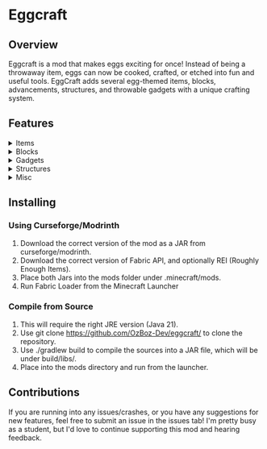 
# Eggcraft

## Overview

Eggcraft is a mod that makes eggs exciting for once! Instead of being a throwaway item, eggs can now be cooked, crafted, or etched into fun and useful tools. EggCraft adds several egg-themed items, blocks, advancements, structures, and throwable gadgets with a unique crafting system.

## Features
<details>
<summary>Items</summary>
  
### Items
  
- Fried Egg: A good food source, cook an egg over a campfire to craft.
  
- Burnt Egg: Cook an egg in a furnace (I mean, would you microwave an egg IRL?). Applies the Smelly effect.
  - Smelly: Causes all nearby entities to rapidly flee from the player.

- Special Syringe: Extract Strange Serum from a Mysterious Egg by holding right click.
  
- Eggshell: Crafting material, can be placed on the ground to create a hazard, which does damage (attributed to the nearest player) that also scales off the number of eggshells on the block (up to 9). Designed for mob farms, and can be replenished by dispensers.
  
- Eggshell Armor: Can completely absorb one hit of damage before breaking. Utilizes a mixin to cancel the damage function when an entity wears it.
  
- Eggs In A Basket: Comes in many variants, requiring different gadget eggs to craft. Gives various status effects when held in your off hand at the cost of durability every second, including an all new Reach effect. Right click to briefly amplify the granted effect.
  - Reach: Extends player block and entity interaction range, further with higher levels.
  
- Templates: Used in the Etching Station to craft powerful gadget eggs. Can only craft a certain amount of eggs.
</details>

<details>
<summary>Blocks</summary>

### Blocks:

- Eggshell Bricks: A building block crafted with eggshells, comes in stair, slab, and wall variants.

- Giant Egg: Cook a Raw Giant Egg over a campfire to gain this food source. Place it on the ground and eat it like a cake.
  
- Mysterious Egg: Can be laid rarely by chickens, used to obtain Strange Serum.
  
- Etching Station: A crafting station to create more powerful eggs. Requires Eggs as a raw ingredient, Strange Serum for fuel, and the corresponding template. Uses a block entity renderer to animate a spinning animation as your items are being crafted.

- Experience Catcher: Collect nearby dropped experience, fill Experience Eggs with it.

</details>

<details>
<summary>Gadgets</summary>

### Gadgets:

All Egg Gadgets are crafted in the Etching Station.

- Blast Egg: Create a powerful explosion (that does not break blocks) upon landing.

- Iron Egg: Deals damage based on distance traveled.
  
- Diamond Egg: Like the Iron Egg, but with more damage potential.
  
- Excavator Egg: Mine a 5x5x5 Cube where thrown, cannot mine hard blocks such as Obsidian.

- Sponge Egg: Dry up any fluids in a large radius when thrown.

- Plaster Egg: Fill a column of dirt from the bottom to the position of the user. Useful for anything from patching creeper holes to terraforming.

- Overclock Egg: In a radius, causes all ticking appliances to work faster and causes random ticking blocks (like crops) to grow faster.

- Lure Egg: Causes all nearby passive mobs to navigate to where it was thrown.

- Target Egg: Seeks out the nearest entity and applies the Locked On effect to it.
  - Locked On: Causes all nearby projectiles to seek out the target.

- Hermes Egg: Can be charged up to throw further, the player automatically mounts it as it moves, allowing for long distance travel.

- Vortex Egg: Scoops up all nearby mobs before launching them into the air.

- Experience Egg: Can gather up to 500 experience when held in the player's hand, or can be filled up in an Experience Catcher. Throw to release all the stored experience.

- Recall Egg: Shift+Right Click to bind to your current location. Hold a lodestone compass or a recovery compass in your off-hand to bind to that location instead. Consume the egg to teleport to the bound location, works across dimensions.

- Capture Egg: Throw it at a passive or tamed entity to capture and store it. Throw it again to release the stored entity. Preserves all entity data when capturing and releasing.

</details>

<details>
<summary>Structures</summary>

### Structures:

- Egg Altar: A peaceful altar with resident chickens, mysterious eggs, and some food, offering you a nice egg in these trying times.

- Giant Giant Egg: A structure containing high quality loot, but guarded by relentless arrows which track you down. Approach at your own risk!

</details>

<details>
<summary>Misc</summary>

### Misc:

Includes a custom particle, a few custom sounds, a custom recipe type and custom loot tables for the structures.

</details>

## Installing
### Using Curseforge/Modrinth
1. Download the correct version of the mod as a JAR from curseforge/modrinth.
2. Download the correct version of Fabric API, and optionally REI (Roughly Enough Items).
3. Place both Jars into the mods folder under .minecraft/mods.
4. Run Fabric Loader from the Minecraft Launcher

### Compile from Source
1. This will require the right JRE version (Java 21).
2. Use git clone https://github.com/OzBoz-Dev/eggcraft/ to clone the repository.
3. Use ./gradlew build to compile the sources into a JAR file, which will be under build/libs/.
4. Place into the mods directory and run from the launcher.

## Contributions

If you are running into any issues/crashes, or you have any suggestions for new features, feel free to submit an issue in the issues tab! I'm pretty busy as a student, but I'd love to continue supporting this mod and hearing feedback.
